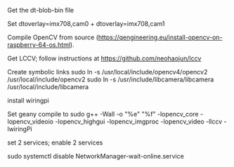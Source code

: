 Get the dt-blob-bin file

Set dtoverlay=imx708,cam0 + dtoverlay=imx708,cam1

Compile OpenCV from source (https://qengineering.eu/install-opencv-on-raspberry-64-os.html).

Get LCCV; follow instructions at https://github.com/neohaojun/lccv

Create symbolic links
sudo ln -s /usr/local/include/opencv4/opencv2 /usr/local/include/opencv2
sudo ln -s /usr/include/libcamera/libcamera /usr/local/include/libcamera

install wiringpi

Set geany compile to sudo g++ -Wall -o "%e" "%f" -lopencv_core -lopencv_videoio -lopencv_highgui -lopencv_imgproc -lopencv_video -llccv -lwiringPi

set 2 services; enable 2 services

sudo systemctl disable NetworkManager-wait-online.service